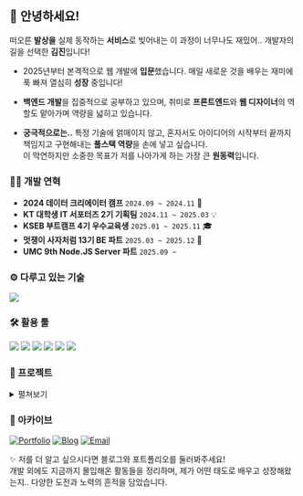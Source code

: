 ## 👋 안녕하세요!
떠오른 **발상을** 실제 동작하는 **서비스**로 빚어내는 이 과정이 너무나도 재밌어.. 개발자의 길을 선택한 **김진**입니다!

- 2025년부터 본격적으로 웹 개발에 **입문**했습니다. 매일 새로운 것을 배우는 재미에 푹 빠져 열심히 **성장** 중입니다!
  
- **백엔드 개발**을 집중적으로 공부하고 있으며, 취미로 **프론트엔드**와 **웹 디자이너**의 역할도 맡아가며 역량을 넓히고 있습니다.

- **궁극적으로는..** 특정 기술에 얽매이지 않고, 혼자서도 아이디어의 시작부터 끝까지 책임지고 구현해내는 **풀스택 역량**을 손에 넣고 싶습니다. <br/>이 막연하지만 소중한 목표가 저를 나아가게 하는 가장 큰 **원동력**입니다.

### 🧑‍💻 개발 연혁
- **2024 데이터 크리에이터 캠프** `2024.09 ~ 2024.11` 🚀
- **KT 대학생 IT 서포터즈 2기 기획팀** `2024.11 ~ 2025.03` 💡
- **KSEB 부트캠프 4기 우수교육생** `2025.01 ~ 2025.11` 🎓
- **멋쟁이 사자처럼 13기 BE 파트** `2025.03 ~ 2025.12` 🦁 
- **UMC 9th Node.JS Server 파트** `2025.09 ~ ` 


### ⚙️ 다루고 있는 기술
<p>
  <a href="https://skillicons.dev">
    <img src="https://skillicons.dev/icons?i=nodejs,express,spring,django,react,mongodb,mysql,redis,aws" />
  </a>
</p>


### 🛠️ 활용 툴
<img src="https://img.shields.io/badge/QGIS-589632?style=flat-square&logo=QGIS&logoColor=white"/> <img src="https://img.shields.io/badge/ARCGIS-2C7AC3?style=flat-square&logo=ARCGIS&logoColor=white"/> <img src="https://img.shields.io/badge/Git-F05032?style=flat-square&logo=git&logoColor=white"/> <img src="https://img.shields.io/badge/GitHub-181717?style=flat-square&logo=github&logoColor=white"/>  <img src="https://img.shields.io/badge/Docker-2496ED?style=flat-square&logo=docker&logoColor=white"/> <img src="https://img.shields.io/badge/Vercel-000000?style=flat-square&logo=vercel&logoColor=white"/>

### 📂 프로젝트
<details>
  <summary>펼쳐보기</summary>
  
| 기간 | 프로젝트명 | 설명 | 역할 및 기술스택 | 성과 |
| --- | --- | --- | --- | --- |
| 2020-2 | [🌡️ 열코찍](https://blog.naver.com/rlawls1448/222176589054) | 제 5회 INU 메이커 경진대회 출품작 | 아두이노 및 기획 / 팀장 | 🥈 우수상 수상 |
| 2024 여름 | [🏞 농촌 커뮤](https://blog.naver.com/rlawls1448/223648587549) | 2024 농어촌 디지털트윈 아이디어 경진대회 | 개인출품 / 기획 | 🥉 장려상 수상 |
| 2024 여름 | [🚑️ Recue Route](https://blog.naver.com/rlawls1448/223631106628) | 제6회 공간정보 활용·아이디어 경진대회 | 팀장 / 기획 | 🏆 최우수상 수상 |
| 2025-1 | [📰 ISSUE ONE](https://github.com/KSEB-4-E) | I-Mini Project 출품작 | React / FE + 팀장 및 기획 | 🏆 대상 수상 |
| 2025 여름 | [👨‍👩‍👧 FamiLog](https://github.com/LikeLion-13th-E-TEAM-Inha-Hackathon) | 멋쟁이사자처럼 인하대 해커톤 | Django / BE | - |
| 2025 여름 | [🚚 Smart WMS](https://github.com/KSEB-4th-Project-3rd-Team) | 신세계 I&C 산학협력 프로젝트 출품작 | Spring Boot / BE + FE 보조 | 🥈 우수상 수상 |
| 2025 여름 | [👬 건너건너](https://github.com/Team-Hawaiian-Pizza) | 멋쟁이사자처럼 중앙해커톤 | Django / BE - 1대1 채팅 파트 | - |
| 2025 여름 ~ | [🕊 쉼표](https://github.com/ShymPyo) | K-Paas 공모전 출품작 | React Native / FE + Design | - |
| 2025.09 ~ | [🤖 Neo& X MFS ](https://github.com/Jinacker/neon_maker) | 2025 메이커페어 부스 소개 페이지 | React / FE + Design | - |

</details>

### 📝 아카이브
[![Portfolio](https://img.shields.io/badge/Portfolio-1E90FF?style=for-the-badge&logo=vercel&logoColor=white)](https://port-folio-two-navy.vercel.app/)
[![Blog](https://img.shields.io/badge/Blog-03C75A?style=for-the-badge&logo=naver&logoColor=white)](https://blog.naver.com/rlawls1448)
[![Email](https://img.shields.io/badge/Email-0078D4?style=for-the-badge&logo=gmail&logoColor=white)](mailto:rlawls1448@naver.com)

✨ 저를 더 알고 싶으시다면 블로그와 포트폴리오를 둘러봐주세요! <br/>
개발 외에도 지금까지 몰입해온 활동들을 정리하며, 제가 어떤 태도로 배우고 성장해왔는지.. 다양한 도전과 노력의 흔적을 담았습니다.
